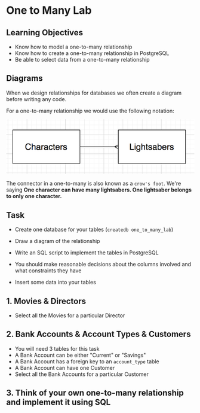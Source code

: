 # One to Many Lab

## Learning Objectives

- Know how to model a one-to-many relationship
- Know how to create a one-to-many relationship in PostgreSQL
- Be able to select data from a one-to-many relationship

## Diagrams

When we design relationships for databases we often create a diagram before writing any code. 

For a one-to-many relationship we would use the following notation:

![One to many](img/one-to-many.png)

The connector in a one-to-many is also known as a `crow's foot`. We're saying **One character can have many lightsabers. One lightsaber belongs to only one character.**


## Task

- Create one database for your tables (`createdb one_to_many_lab`)

- Draw a diagram of the relationship
- Write an SQL script to implement the tables in PostgreSQL
- You should make reasonable decisions about the columns involved and what constraints they have 
- Insert some data into your tables

## 1. Movies & Directors

- Select all the Movies for a particular Director

## 2. Bank Accounts & Account Types & Customers

- You will need 3 tables for this task
- A Bank Account can be either "Current" or "Savings"
- A Bank Account has a foreign key to an `account_type` table
- A Bank Account can have one Customer
- Select all the Bank Accounts for a particular Customer

## 3. Think of your own one-to-many relationship and implement it using SQL